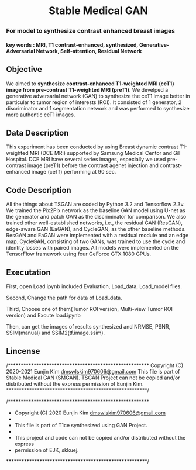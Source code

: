 

<h1 align="center">
    <p> Stable Medical GAN </p>
    
### For model to synthesize contrast enhanced breast images
#### key words : MRI, T1 contrast-enhanced, synthesized, Generative-Adversarial Network, Self-attention, Residual Network
</h1>

## Objective
We aimed to **synthesize contrast-enhanced T1-weighted MRI (ceT1) image from pre-contrast T1-weighted MRI (preT1)**. We develped a generative adversarial network (GAN) to synthesize the ceT1 image better in particular to tumor region of interests (ROI). It consisted of 1 generator, 2 discriminator and 1 segmentation network and was performed to synthesize more authentic ceT1 images.

## Data Description
This experiment has been conducted by using Breast dynamic contrast T1-weighted MRI (DCE MRI) supported by Samsung Medical Centor and Gil Hospital. DCE MRI have several series images, especially we used pre-contrast image (preT1) before the contrast agenet injection and contrast-enhanced image (ceT1) performing at 90 sec.

## Code Description
All the things about TSGAN are coded by Python 3.2 and Tensorflow 2.3v. We trained the Pix2Pix network as the baseline GAN model using U-net as the generator and patch GAN as the discriminator for comparison. We also trained other well-established networks, i.e., the residual GAN (ResGAN), edge-aware GAN (EaGAN), and CycleGAN, as the other baseline methods. ResGAN and EaGAN were implemented with a residual module and an edge map. CycleGAN, consisting of two GANs, was trained to use the cycle and identity losses with paired images. All models were implemented on the TensorFlow framework using four GeForce GTX 1080 GPUs.

## Executation

First, open Load.ipynb included Evaluation, Load_data, Load_model files.

Second, Change the path for data of Load_data.

Third, Choose one of them(Tumor ROI version, Multi-view Tumor ROI version) and Excute load.ipynb

Then, can get the images of results synthesized and NRMSE, PSNR, SSIM(manual) and SSIM2(tf.image.ssim).


## Lincense
/*******************************************************
Copyright (C) 2020-2021 Eunjin Kim dmswlskim970606@gmail.com This file is part of Stable Medical GAN (SMGAN). TSGAN Project can not be copied and/or distributed without the express permission of Eunjin Kim.
*******************************************************/

/*******************************************************

 * Copyright (C) 2020 Eunjin Kim <dmswlskim970606@gmail.com>
 * 
 * This file is part of T1ce synthesized using GAN Project.
 * 
 * This project and code can not be copied and/or distributed without the express
 * permission of EJK, skkuej.

 *******************************************************/
 
